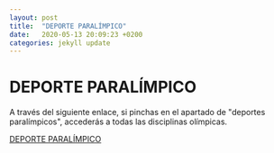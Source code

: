 ```yaml
---
layout: post
title:  "DEPORTE PARALÍMPICO"
date:   2020-05-13 20:09:23 +0200
categories: jekyll update
---
```



# DEPORTE PARALÍMPICO
A través del siguiente enlace, si pinchas en el apartado de "deportes paralímpicos", accederás a todas las disciplinas olímpicas.

[DEPORTE PARALÍMPICO](https://www.paralimpicos.es/deportes-paralimpicos)


